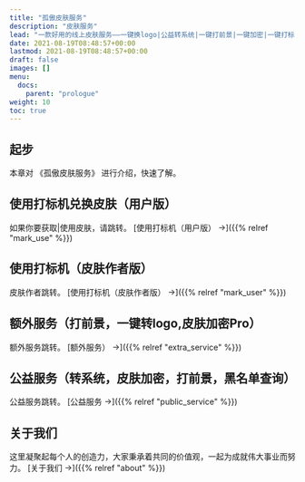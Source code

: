 ```yaml
---
title: "孤傲皮肤服务"
description: "皮肤服务"
lead: "一款好用的线上皮肤服务——一键换logo|公益转系统|一键打前景|一键加密|一键打标|黑名单查询。你可通过本节对《孤傲皮肤服务》的内容进行快速预览。"
date: 2021-08-19T08:48:57+00:00
lastmod: 2021-08-19T08:48:57+00:00
draft: false
images: []
menu:
  docs:
    parent: "prologue"
weight: 10
toc: true
---
```


## 起步

本章对 《孤傲皮肤服务》 进行介绍，快速了解。

## 使用打标机兑换皮肤（用户版）

如果你要获取|使用皮肤，请跳转。 [使用打标机（用户版） →]({{% relref "mark_use" %}})

## 使用打标机（皮肤作者版）

皮肤作者跳转。 [使用打标机（皮肤作者版） →]({{% relref "mark_user" %}})

## 额外服务（打前景，一键转logo,皮肤加密Pro）

额外服务跳转。 [额外服务） →]({{% relref "extra_service" %}})

## 公益服务（转系统，皮肤加密，打前景，黑名单查询）

公益服务跳转。 [公益服务 →]({{% relref "public_service" %}})

## 关于我们

这里凝聚起每个人的创造力，大家秉承着共同的价值观，一起为成就伟大事业而努力。 [关于我们 →]({{% relref "about" %}})
